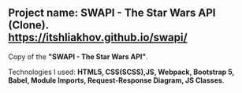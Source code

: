Project name: **SWAPI - The Star Wars API (Clone)**.  
**https://itshliakhov.github.io/swapi/**
----
Copy of the **"SWAPI - The Star Wars API"**.  

Technologies I used: **HTML5, CSS(SCSS),JS, Webpack, Bootstrap 5, Babel, Module Imports, Request-Response Diagram, JS Classes**.  

